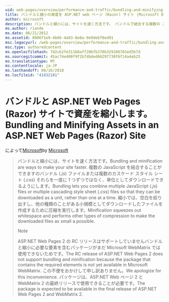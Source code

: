 ```yaml
---
uid: web-pages/overview/performance-and-traffic/bundling-and-minifying-assets-in-an-aspnet-web-pages-razor-site
title: バンドルと縮小の資産を ASP.NET web ページ (Razor) サイト |Microsoft Docs
author: microsoft
description: バンドルと縮小には、サイトを速く方法です。 バンドルで結合する複数の JavaScript (.js) ファイルまたは複数のスタイル シート (.
ms.author: riande
ms.date: 06/21/2012
ms.assetid: 8906f1e9-4b66-4a03-8e8a-9e9debf8ed91
msc.legacyurl: /web-pages/overview/performance-and-traffic/bundling-and-minifying-assets-in-an-aspnet-web-pages-razor-site
msc.type: authoredcontent
ms.openlocfilehash: 7d2cb2fe311b8aff20bfb378b329286701ed5b7d
ms.sourcegitcommit: 45ac74e400f9f2b7dbded66297730f6f14a4eb25
ms.translationtype: MT
ms.contentlocale: ja-JP
ms.lasthandoff: 08/16/2018
ms.locfileid: "41832101"
---
```

<a name="bundling-and-minifying-assets-in-an-aspnet-web-pages-razor-site"></a><span data-ttu-id="5affb-104">バンドルと ASP.NET Web Pages (Razor) サイトで資産を縮小します。</span><span class="sxs-lookup"><span data-stu-id="5affb-104">Bundling and Minifying Assets in an ASP.NET Web Pages (Razor) Site</span></span>
====================
<span data-ttu-id="5affb-105">によって[Microsoft](https://github.com/microsoft)</span><span class="sxs-lookup"><span data-stu-id="5affb-105">by [Microsoft](https://github.com/microsoft)</span></span>

> <span data-ttu-id="5affb-106">バンドルと縮小には、サイトを速く方法です。</span><span class="sxs-lookup"><span data-stu-id="5affb-106">Bundling and minification are ways to make your site faster.</span></span> <span data-ttu-id="5affb-107">複数の JavaScript を結合することができますのバンドル (*.js*) ファイルまたは複数のカスケード スタイル シート (*.css*) それらを一度に 1 つずつではなく、単位としてダウンロードできるようにします。</span><span class="sxs-lookup"><span data-stu-id="5affb-107">Bundling lets you combine multiple JavaScript (*.js*) files or multiple cascading style sheet (*.css*) files so that they can be downloaded as a unit, rather than one at a time.</span></span> <span data-ttu-id="5affb-108">縮小では、空白を絞り出すし、他の種類のことがある小規模としてダウンロードしたファイルを作成するために圧縮を実行します。</span><span class="sxs-lookup"><span data-stu-id="5affb-108">Minification squeezes out whitespace and performs other types of compression to make the downloaded files as small a possible.</span></span>
> 
> > [!NOTE]
> > <span data-ttu-id="5affb-109">ASP.NET Web Pages 2 の RC リリースはサポートしていませんバンドルと縮小に必要な要素を含むパッケージがまだ Microsoft WebMatrix では使用できないためです。</span><span class="sxs-lookup"><span data-stu-id="5affb-109">The RC release of ASP.NET Web Pages 2 does not support bundling and minification because the package that contains the required elements is not yet available in Microsoft WebMatrix.</span></span> <span data-ttu-id="5affb-110">この不便をおかけして申し訳ありません。</span><span class="sxs-lookup"><span data-stu-id="5affb-110">We apologize for this inconvenience.</span></span> <span data-ttu-id="5affb-111">パッケージは、ASP.NET Web ページ 2 と WebMatrix 2 の最終リリースで使用できることが必要です。</span><span class="sxs-lookup"><span data-stu-id="5affb-111">The package is expected to be available in the final release of ASP.NET Web Pages 2 and WebMatrix 2.</span></span>
